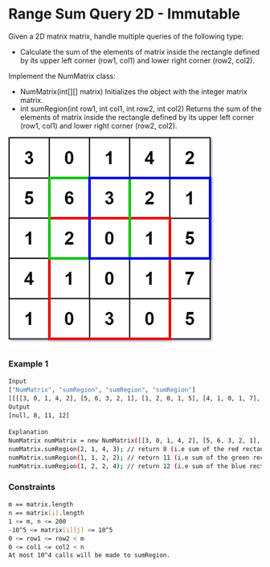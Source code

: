 # Range Sum Query 2D - Immutable

Given a 2D matrix matrix, handle multiple queries of the following type:
- Calculate the sum of the elements of matrix inside the rectangle defined by its upper left corner (row1, col1) and lower right corner (row2, col2).

Implement the NumMatrix class:
- NumMatrix(int[][] matrix) Initializes the object with the integer matrix matrix.
- int sumRegion(int row1, int col1, int row2, int col2) Returns the sum of the elements of matrix inside the rectangle defined by its upper left corner (row1, col1) and lower right corner (row2, col2).

[![matrix](matrix.jpg)]()

### Example 1
```sh
Input
["NumMatrix", "sumRegion", "sumRegion", "sumRegion"]
[[[[3, 0, 1, 4, 2], [5, 6, 3, 2, 1], [1, 2, 0, 1, 5], [4, 1, 0, 1, 7], [1, 0, 3, 0, 5]]], [2, 1, 4, 3], [1, 1, 2, 2], [1, 2, 2, 4]]
Output
[null, 8, 11, 12]

Explanation
NumMatrix numMatrix = new NumMatrix([[3, 0, 1, 4, 2], [5, 6, 3, 2, 1], [1, 2, 0, 1, 5], [4, 1, 0, 1, 7], [1, 0, 3, 0, 5]]);
numMatrix.sumRegion(2, 1, 4, 3); // return 8 (i.e sum of the red rectangle)
numMatrix.sumRegion(1, 1, 2, 2); // return 11 (i.e sum of the green rectangle)
numMatrix.sumRegion(1, 2, 2, 4); // return 12 (i.e sum of the blue rectangle)
```

### Constraints
```sh
m == matrix.length
n == matrix[i].length
1 <= m, n <= 200
-10^5 <= matrix[i][j] <= 10^5
0 <= row1 <= row2 < m
0 <= col1 <= col2 < n
At most 10^4 calls will be made to sumRegion.
```
